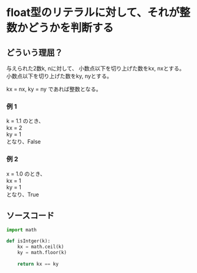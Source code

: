 # float型のリテラルに対して、それが整数かどうかを判断する

## どういう理屈？

与えられた2数k, nに対して、
小数点以下を切り上げた数をkx, nxとする。  
小数点以下を切り上げた数をky, nyとする。  

kx = nx, ky = ny であれば整数となる。

### 例 1
k = 1.1 のとき、  
kx = 2  
ky = 1  
となり、False

### 例 2
x = 1.0 のとき、  
kx = 1  
ky = 1  
となり、True

## ソースコード

```Python
import math

def isIntger(k):
    kx = math.ceil(k)
    ky = math.floor(k)
    
    return kx == ky
```
